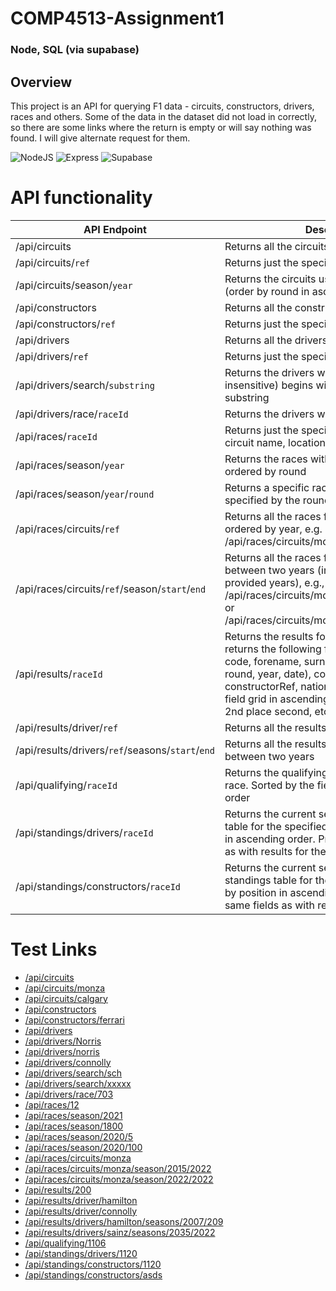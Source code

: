 # COMP4513-Assignment1 
### Node, SQL (via supabase)

## Overview
This project is an API for querying F1 data - circuits, constructors, drivers, races and others. Some of the data in the dataset did not load in correctly, so there are some links where the return is empty or will say nothing was found. I will give alternate request for them. 

![NodeJS](https://badgen.net/static/NodeJS/23.3.0/green) ![Express](https://badgen.net/static/Express/10.9.0/blue) ![Supabase](https://badgen.net/static/Supabase/2.75.1/red) 

# API functionality

| API Endpoint  | Description |
| ------------- | ------------- |
| /api/circuits  | Returns all the circuits  |
| /api/circuits/```ref```  | Returns just the specified circuit  |
| /api/circuits/season/```year``` | Returns the circuits used in a given season (order by round in ascending order)|
| /api/constructors  | Returns all the constructors |
| /api/constructors/```ref```  | Returns just the specified constructor |
| /api/drivers  | Returns all the drivers |
| /api/drivers/```ref```  | Returns just the specified driver  |
| /api/drivers/search/```substring```| Returns the drivers whose surname (case insensitive) begins with the provided substring |
| /api/drivers/race/```raceId```  | Returns the drivers within a given race |
| /api/races/```raceId``` | Returns just the specified race. Returns the circuit name, location, and country |
| /api/races/season/```year```  | Returns the races within a given season ordered by round |
| /api/races/season/```year```/```round``` | Returns a specific race within a given season specified by the round number |
| /api/races/circuits/```ref```  | Returns all the races for a given circuit, ordered by year, e.g. /api/races/circuits/monza  |
| /api/races/circuits/```ref```/season/```start```/```end``` | Returns all the races for a given circuit between two years (include the races in the provided years), e.g., /api/races/circuits/monza/season/2015/2020 or /api/races/circuits/monza/season/2020/2020 |
| /api/results/```raceId```  | Returns the results for the specified race, returns the following fields: driver (driverRef, code, forename, surname), race (name, round, year, date), constructor (name, constructorRef, nationality). Sorted by the field grid in ascending order (1st place first, 2nd place second, etc) |
| /api/results/driver/```ref```  | Returns all the results for a given driver |
| /api/results/drivers/```ref```/seasons/```start```/```end``` | Returns all the results for a given driver between two years |
| /api/qualifying/```raceId```  | Returns the qualifying results for the specified race. Sorted by the field position in ascending order |
| /api/standings/drivers/```raceId```  | Returns the current season driver standings table for the specified race, sorted by position in ascending order. Provides the same fields as with results for the driver |
| /api/standings/constructors/```raceId```  | Returns the current season constructors standings table for the specified race, sorted by position in ascending order. Provides the same fields as with results for the constructor |



# Test Links
- [/api/circuits](https://comp4513-assignment1-ds8x.onrender.com/api/circuits)
- [/api/circuits/monza](https://comp4513-assignment1-ds8x.onrender.com/api/circuits/monza)
- [/api/circuits/calgary](https://comp4513-assignment1-ds8x.onrender.com/api/circuits/calgary)
- [/api/constructors](https://comp4513-assignment1-ds8x.onrender.com/api/constructors)
- [/api/constructors/ferrari](https://comp4513-assignment1-ds8x.onrender.com/api/constructors/ferrari)
- [/api/drivers](https://comp4513-assignment1-ds8x.onrender.com/api/drivers)
- [/api/drivers/Norris](https://comp4513-assignment1-ds8x.onrender.com/api/drivers/Norris)
- [/api/drivers/norris](https://comp4513-assignment1-ds8x.onrender.com/api/drivers/norris)
- [/api/drivers/connolly](https://comp4513-assignment1-ds8x.onrender.com/api/drivers/connolly)
- [/api/drivers/search/sch](https://comp4513-assignment1-ds8x.onrender.com/api/drivers/search/sch)
- [/api/drivers/search/xxxxx](https://comp4513-assignment1-ds8x.onrender.com/api/drivers/search/xxxxx)
- [/api/drivers/race/703](https://comp4513-assignment1-ds8x.onrender.com/api/drivers/race/703)
- [/api/races/12](https://comp4513-assignment1-ds8x.onrender.com/api/races/12)
- [/api/races/season/2021](https://comp4513-assignment1-ds8x.onrender.com/api/races/season/2021)
- [/api/races/season/1800](https://comp4513-assignment1-ds8x.onrender.com/api/races/season/1800)
- [/api/races/season/2020/5](https://comp4513-assignment1-ds8x.onrender.com/api/races/season/2020/5)
- [/api/races/season/2020/100](https://comp4513-assignment1-ds8x.onrender.com/api/races/season/2020/100)
- [/api/races/circuits/monza](https://comp4513-assignment1-ds8x.onrender.com/api/races/circuits/monza)
- [/api/races/circuits/monza/season/2015/2022](https://comp4513-assignment1-ds8x.onrender.com/api/races/circuits/monza/season/2015/2022)
- [/api/races/circuits/monza/season/2022/2022](https://comp4513-assignment1-ds8x.onrender.com/api/races/circuits/monza/season/2022/2022)
- [/api/results/200](https://comp4513-assignment1-ds8x.onrender.com/api/results/200)
- [/api/results/driver/hamilton](https://comp4513-assignment1-ds8x.onrender.com/api/results/driver/hamilton)
- [/api/results/driver/connolly](https://comp4513-assignment1-ds8x.onrender.com/api/results/driver/connolly)
- [/api/results/drivers/hamilton/seasons/2007/209](https://comp4513-assignment1-ds8x.onrender.com/api/results/drivers/hamilton/seasons/2007/2009)
- [/api/results/drivers/sainz/seasons/2035/2022](https://comp4513-assignment1-ds8x.onrender.com/api/results/drivers/sainz/seasons/2035/2022)
- [/api/qualifying/1106](https://comp4513-assignment1-ds8x.onrender.com/api/qualifying/1106)
- [/api/standings/drivers/1120](https://comp4513-assignment1-ds8x.onrender.com/api/standings/drivers/1120)
- [/api/standings/constructors/1120](https://comp4513-assignment1-ds8x.onrender.com/api/standings/constructors/1120)
- [/api/standings/constructors/asds](https://comp4513-assignment1-ds8x.onrender.com/api/standings/constructors/asds)
